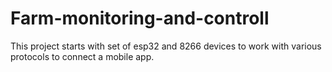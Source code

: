 # Farm-monitoring-and-controll
This project starts with set of esp32 and 8266 devices to work with various protocols to connect a mobile app.
